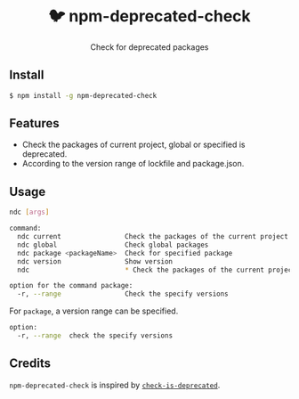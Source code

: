 <h1 align="center">🐦 npm-deprecated-check</h1>
<p align="center">Check for deprecated packages</p>

## Install

```bash
$ npm install -g npm-deprecated-check
```

## Features

- Check the packages of current project, global or specified is deprecated.
- According to the version range of lockfile and package.json.

## Usage

```bash
ndc [args]

command:
  ndc current                Check the packages of the current project
  ndc global                 Check global packages
  ndc package <packageName>  Check for specified package
  ndc version                Show version
  ndc                        * Check the packages of the current project

option for the command package:
  -r, --range                Check the specify versions 
```

For `package`, a version range can be specified.

```bash
option:
  -r, --range  check the specify versions
```

## Credits

`npm-deprecated-check` is inspired by [`check-is-deprecated`](https://github.com/awesome-cli/check-is-deprecated).
